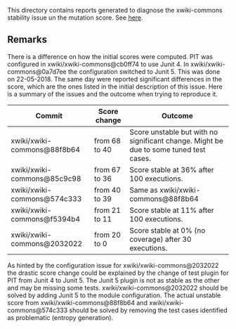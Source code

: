 This directory contains reports generated to diagnose the xwiki-commons stability issue un the mutation score. See [here](STAMP-project/pitest-descartes#62).

## Remarks

There is a difference on how the initial scores were computed. PIT was configured in xwiki/xwiki-commons@cb0ff74 to use Junit 4. In xwiki/xwiki-commons@0a7d7ee the configuration switched to Junit 5. This was done on 22-05-2018. The same day were reported significant differences in the score, which are the ones listed in the initial description of this issue.
Here is a summary of the issues and the outcome when trying to reproduce it.

| Commit                      | Score change  | Outcome |
|-----------------------------|---------------|---------|
| xwiki/xwiki-commons@88f8b64 | from 68 to 40 | Score unstable but with no significant change. Might be due to some tuned test cases. | 
| xwiki/xwiki-commons@85c9c98 | from 67 to 36 | Score stable at 36% after 100 executions. |
| xwiki/xwiki-commons@574c333 | from 40 to 39 | Same as xwiki/xwiki-commons@88f8b64 |
| xwiki/xwiki-commons@f5394b4 | from 21 to 11 | Score stable at 11% after 100 executions. |
| xwiki/xwiki-commons@2032022 | from 20 to 0  | Score stable at 0% (no coverage) after 30 executions. |

As hinted by the configuration issue for xwiki/xwiki-commons@2032022 the drastic score change could be explained by the change of test plugin for PIT from Junit 4 to Junit 5. The Junit 5 plugin is not as stable as the other and may be missing some tests.
xwiki/xwiki-commons@2032022 should be solved by adding Junit 5 to the module configuration.
The actual unstable score from xwiki/xwiki-commons@88f8b64 and xwiki/xwiki-commons@574c333 should be solved by removing the test cases identified as problematic (entropy generation).

